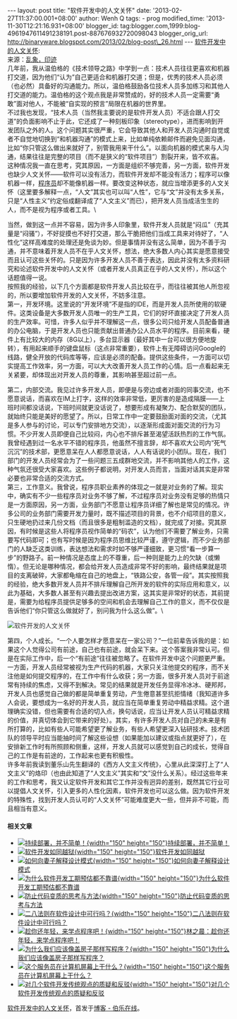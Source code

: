 --- layout: post title: "软件开发中的人文关怀" date:
'2013-02-27T11:37:00.001+08:00' author: Wenh Q tags: - prog
modified\_time: '2013-11-30T12:21:16.931+08:00' blogger\_id:
tag:blogger.com,1999:blog-4961947611491238191.post-887676932720098043
blogger\_orig\_url:
http://binaryware.blogspot.com/2013/02/blog-post\_26.html ---
[软件开发中的人文关怀](http://blog.jobbole.com/34108/?utm_source=rss&utm_medium=rss&utm_campaign=%25e8%25bd%25af%25e4%25bb%25b6%25e5%25bc%2580%25e5%258f%2591%25e4%25b8%25ad%25e7%259a%2584%25e4%25ba%25ba%25e6%2596%2587%25e5%2585%25b3%25e6%2580%2580):\
来源：[乱象，印迹](http://www.luanxiang.org/blog/archives/1421.html)\
几年前，我从温伯格的《技术领导之路》中学到一点：技术人员往往更喜欢和机器打交道，因为他们“认为”自己更适合和机器打交道；但是，优秀的技术人员必须（也必然）具备好的沟通能力。所以，温伯格鼓励各位技术人员多加练习和其他人打交道的能力。温伯格的这个观点我是非常赞成的，好的技术人员一定需要“勇敢”面对他人，不能被“自实现的预言”局限在机器的世界里。\
不过我也发现，“技术人员（当然我主要说的是软件开发人员）不适合跟人打交道”的负面影响不止于此，它还成了一种刻板印象（stereotype），进而影响到开发团队之外的人。这个问题其实很严重，它会导致其他人和开发人员沟通时自觉或者不自觉地切换到“和机器沟通”的模式上来，比如单纯依赖邮件而避免见面沟通，比如“你只管这么做出来就好了，别管我用来干什么”。以面向机器的模式来与人沟通，结果往往是完整的项目（而不是狭义的“软件项目”）割裂开来，皆不欢喜。\
这种情况我一直在思考，究其原因，一方面是组织不够完善，另一方面，软件开发也缺少人文关怀——软件可以没有活力，而软件开发却不能没有活力；程序可以像机器一样，[程序员](http://blog.jobbole.com/821/ "程序员的本质")却不能像机器一样。要改变这种状态，就应当增添更多的人文关怀（这里要多解释一点，“人文”其实也可以叫“人性”，它与“文”并没有太多关系，只是“人性主义”约定俗成翻译成了“人文主义”而已），把开发人员当成活生生的人，而不是视为程序或者工具。\

<div>

当然，做到这一点并不容易，因为许多人印象里，软件开发人员就是“闷瓜”（充其量是“闷骚”），不好捉摸也不好打交道，那么干脆把他们当成工具来对待好了，“人性化”这样高难度的处理还是免谈为妙。但是事情并没有这么简单，因为不善于沟通，并不意味着开发人员不在乎人文关怀，想法，绝大多数人内心其实是愿意接受而且认可这些关怀的。只是因为许多开发人员不善于表达，因此并没有太多资料研究和论述软件开发中的人文关怀（或者开发人员真正在乎的人文关怀），所以这个话题值得一说。\
按照我的经验，以下几个方面都是软件开发人员比较在乎，而往往被其他人所忽视的，所以要增加软件开发的人文关怀，不妨多注意。\
第一，开发环境。这里说的“开发环境”不是指的IDE，而是开发人员所使用的软硬件。这类设备是大多数开发人员唯一的生产工具，它们的好坏直接决定了开发人员的生产效率。可惜，许多人似乎并不理解这一点，很多公司只给开发人员配备普通的办公电脑，于是开发人员也只能贡献出普通办公人员水平的程序。目前来看，硬件上有比较大的内存（8G以上），多台显示器（最好其中一台可以很方便地旋转），有用起来顺手的键盘鼠标（这点非常重要），软件上有无障碍访问Google的线路，健全开放的代码库等等，应该是必须的配备。提供这些条件，一方面可以切实提高工作效率，另一方面，可以大大改善开发人员工作的心情。后一点看起来无关紧要，却体现出对开发人员的尊重，其影响甚至超过前一点。

</div>

<div>

第二，内部交流。我见过许多开发人员，即便是与旁边或者对面的同事交流，也不愿意说话，而喜欢在IM上打字，这样的效率非常低，更厉害的是造成隔膜——上班时间都没话说，下班时间就更没话说了，想要形成有凝聚力、配合默契的团队，就始终只能是美好的愿望了。所以，日常工作中一定要鼓励面对面的交流，（尤其是多人参与的讨论，可以专门安排地方交流），以逐渐形成面对面交流的行为习惯。不少开发人员即便自己比较闷，内心也不排斥甚至渴望活跃热烈的工作气氛。我曾经遇到过一名水平不错的程序员，他虽然不擅言辞，却不喜欢大公司内“死气沉沉”的技术部，更愿意呆在人人都愿意说话，人人有话说的小团队。现在，我们部门的开发人员经常会为了一些问题三五成群地交流，并不影响其他人的工作，这种气氛还很受大家喜欢。这些例子都说明，对开发人员而言，当面对话其实是非常必要也非常合适的交流方式。\
第三，工作意义。我曾说，程序员职业素养的体现之一就是对业务的了解。现实中，确实有不少一些程序员对业务不够了解，不过程序员对业务没有足够的热情只是一方面原因，另一方面，业务部门不愿意让程序员详细了解也是常见的情况。许多公司的业务部门需要开发力量时，既不描述项目的背景，也不介绍项目的意义，只生硬地扔过来几份文档（而且很多是粗制滥造的文档），就完成了对接。究其原因，有时候是这些人将程序员视作简单的“码农”，认为他们不需要了解业务，只需要写代码即可；也有写时候是因为程序员思维比较严谨，遵守逻辑，而不少业务部门的人缺乏这类训练，表达想法和需求时如不够严谨细致，更习惯“看一步算一步”的野路子。前一种情况是态度上的不尊重，后一种则是能力上的欠缺（或懒惰）。但无论是哪种情况，都会给开发人员造成非常不好的影响，最终结果就是项目的支离破碎，大家都龟缩在自己的地盘上，“铁路公安，各管一段”。其实按照我的经验，绝大多数开发人员并不排斥理解自己所开发的软件的实际应用和意义，以此为基础，大多数人甚至有兴趣去提出改进方案，这其实是非常好的状态，其前提是，需要为给程序员提供足够多的空间和机会去理解自己工作的意义，而不仅仅是告诉他们“你只管这么做就好了，别问我为什么这么做”。\
<div style="color: #333333; font-style: normal;">

![软件开发的人文关怀](http://blog.jobbole.com/wp-content/uploads/2011/11/software-development-logo.jpg "软件开发的人文关怀")

</div>

<div>

</div>

第四，个人成长。“一个人要怎样才愿意呆在一家公司？”一位前辈告诉我的是：如果这个人觉得公司有前途，自己也有前途，就会呆下来。这个答案我非常认可。但是在实际工作中，后一个“有前途”往往被忽略了。在软件开发中这个问题更严重。一方面，开发人员经常被视为生产代码的机器，大家只关注他提交的程序，而不关注他是如何提交程序的，在工作中有什么收获；另一方面，很多开发人员对于前途常有持续的焦虑，又得不到解决。常见的结果就是开发任务显得冷冰冰、硬邦邦，开发人员也感觉自己做的都是简单重复劳动，产生倦意甚至抗拒情绪（我知道许多人会说，要想成为一名好的开发人员，就应当在简单重复劳动中精益求精。这个道理确实没错，但也需要有合适的切入点，换句话说，应当让开发人员认可精益求精的价值，并真切体会到它带来的好处）。其实，有许多开发人员对自己的未来是有所打算的，比如有些人可能希望更了解业务，有些人希望更深入钻研技术。技术团队的领导平时应当能抽时间了解这些设想（如果能加以建议或指点就更好了），在安排新工作时有所照顾和侧重，这样，开发人员就可以感觉到自己的成长，觉得自己的工作是有前途的，工作起来也更有积极性。\
许多年前我读到董乐山先生翻译的《西方人文主义传统》，心里从此深深打上了“人文主义”的烙印（也由此知道了“人文主义”其实和“文”没什么关系）。经过这些年来的工作和思考，我又认定软件开发和其它工作并没有迥异的差别，既然其它行业可以提倡人文关怀，引入更多的人性化因素，软件开发也可以这么做。因为软件开发的特殊性，找到开发人员认可的“人文关怀”可能难度更大一些，但并非不可能，而且相当有意义。

</div>

#### 相关文章

-   [![持续部署，并不简单！](http://blog.jobbole.com/wp-content/uploads/2012/06/deploy-150x150.jpg){width="150"
    height="150"}](http://blog.jobbole.com/22377/)[持续部署，并不简单！](http://blog.jobbole.com/22377/)
-   [![软件开发如同越狱](http://blog.jobbole.com/wp-content/uploads/2012/06/Building-Software-Is-like-Escaping-from-Prison-150x150.jpg){width="150"
    height="150"}](http://blog.jobbole.com/22055/)[软件开发如同越狱](http://blog.jobbole.com/22055/)
-   [![如何向妻子解释设计模式](http://blog.jobbole.com/wp-content/uploads/2013/01/2011052921300861-150x150.gif){width="150"
    height="150"}](http://blog.jobbole.com/32114/)[如何向妻子解释设计模式](http://blog.jobbole.com/32114/)
-   [![为什么软件开发工期预估都不靠谱](http://blog.jobbole.com/wp-content/uploads/2012/02/Why-Software-Development-Estimations-Are-Regularly-Off-150x150.jpg){width="150"
    height="150"}](http://blog.jobbole.com/12821/)[为什么软件开发工期预估都不靠谱](http://blog.jobbole.com/12821/)
-   [![防止代码变质的思考与方法](http://blog.jobbole.com/wp-content/uploads/2012/12/how-to-provent-code-from-rotting-01-150x150.png){width="150"
    height="150"}](http://blog.jobbole.com/31248/)[防止代码变质的思考与方法](http://blog.jobbole.com/31248/)
-   [![二八法则在软件设计中可行吗？](http://blog.jobbole.com/wp-content/uploads/2012/07/The-80-20-Rule-150x150.jpg){width="150"
    height="150"}](http://blog.jobbole.com/24278/)[二八法则在软件设计中可行吗？](http://blog.jobbole.com/24278/)
-   [![趁你还年轻，来学点程序吧！](http://blog.jobbole.com/wp-content/uploads/2012/03/While-you-are-still-young-to-learn-program-150x150.jpg){width="150"
    height="150"}](http://blog.jobbole.com/14988/)[林之晨：趁你还年轻，来学点程序吧！](http://blog.jobbole.com/14988/)
-   [![为什么我们应该像盖房子那样写程序？](http://blog.jobbole.com/wp-content/uploads/2013/02/why-build-software-like-building-house-150x150.jpg){width="150"
    height="150"}](http://blog.jobbole.com/33103/)[为什么我们应该像盖房子那样写程序？](http://blog.jobbole.com/33103/)
-   [![这个服务员在计算机屏幕上干什么？](http://blog.jobbole.com/wp-content/uploads/2012/03/What%E2%80%99s-the-waiter-doing-with-the-computer-screen3-150x150.png){width="150"
    height="150"}](http://blog.jobbole.com/15183/)[这个服务员在计算机屏幕上干什么？](http://blog.jobbole.com/15183/)
-   [![对几个软件开发传统观点的质疑和反驳](http://blog.jobbole.com/wp-content/uploads/2012/11/traditional-software-development-150x150.jpg){width="150"
    height="150"}](http://blog.jobbole.com/30596/)[对几个软件开发传统观点的质疑和反驳](http://blog.jobbole.com/30596/)

[软件开发中的人文关怀](http://blog.jobbole.com/34108/)，首发于[博客 -
伯乐在线](http://blog.jobbole.com/)。
